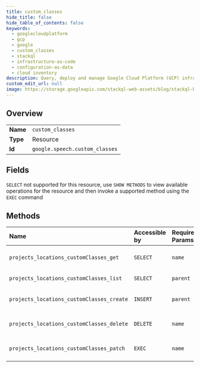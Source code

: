 ```yaml
---
title: custom_classes
hide_title: false
hide_table_of_contents: false
keywords:
  - googlecloudplatform
  - gcp
  - google
  - custom_classes
  - stackql
  - infrastructure-as-code
  - configuration-as-data
  - cloud inventory
description: Query, deploy and manage Google Cloud Platform (GCP) infrastructure and resources using SQL
custom_edit_url: null
image: https://storage.googleapis.com/stackql-web-assets/blog/stackql-blog-post-featured-image.png
---
```

  
    

## Overview
<table><tbody>
<tr><td><b>Name</b></td><td><code>custom_classes</code></td></tr>
<tr><td><b>Type</b></td><td>Resource</td></tr>
<tr><td><b>Id</b></td><td><code>google.speech.custom_classes</code></td></tr>
</tbody></table>

## Fields
`SELECT` not supported for this resource, use `SHOW METHODS` to view available operations for the resource and then invoke a supported method using the `EXEC` command  
## Methods
| Name | Accessible by | Required Params | Description |
|:-----|:--------------|:----------------|:------------|
| `projects_locations_customClasses_get` | `SELECT` | `name` | Get a custom class. |
| `projects_locations_customClasses_list` | `SELECT` | `parent` | List custom classes. |
| `projects_locations_customClasses_create` | `INSERT` | `parent` | Create a custom class. |
| `projects_locations_customClasses_delete` | `DELETE` | `name` | Delete a custom class. |
| `projects_locations_customClasses_patch` | `EXEC` | `name` | Update a custom class. |
